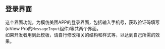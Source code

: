 ## 登录界面

<demo-model url="/pages/template/login/index"></demo-model>
<template-download></template-download>

这个界面功能，为模仿美团APP的登录界面，包括输入手机号，获取验证码填写(uView Pro的`MessageInput`组件)等共两个界面。  
如果开发者用到此模板，请自行修改相关的结构和样式等，以达到自己所需的效果。